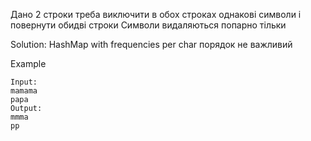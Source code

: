 Дано 2 строки треба виключити в обох строках однакові символи і повернути обидві строки
Символи видаляються попарно тільки

Solution: HashMap with frequencies per char
порядок не важливий

Example
```
Input:
mamama
papa
Output:
mmma
pp
```